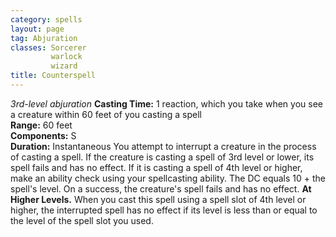 ```yaml
---
category: spells
layout: page
tag: Abjuration
classes: Sorcerer
         warlock
         wizard
title: Counterspell 
---
```

_3rd-level abjuration_ 
**Casting Time:** 1 reaction, which you take when you see a creature within 60 feet of you casting a spell    
**Range:** 60 feet    
**Components:** S    
**Duration:** Instantaneous 
You attempt to interrupt a creature in the process of casting a spell. If the creature is casting a spell of 3rd level or lower, its spell fails and has no effect. If it is casting a spell of 4th level or higher, make an ability check using your spellcasting ability. The DC equals 10 + the spell's level. On a success, the creature's spell fails and has no effect. 
**At Higher Levels.** When you cast this spell using a spell slot of 4th level or higher, the interrupted spell has no effect if its level is less than or equal to the level of the spell slot you used.